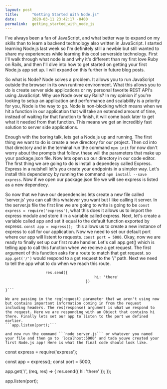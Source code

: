 ```yaml
---
layout: post
title:      "Getting Started With Node.js"
date:       2020-03-11 23:42:17 -0400
permalink:  getting_started_with_node_js
---
```



I've always been a fan of JavaScript, and what better way to expand on my skills than to learn a backend technology also written in JavaScript. I started learning  Node.js last week so I'm definitely still a newbie but still wanted to share my experiences while learning this cool serverside technology. First I'll walk through what node is and why it's different than my first love Ruby on Rails, and then I'll dive into how to get started on getting your first Node.js app set up. I will expand on this further in future blog posts. 

So what is Node? Node solves a problem. It allows you to run JavaScript outside the browser in its own runtime environment. What this allows you to do is create server side applications or my personal favorite REST API's using JavaScript. Why use Node over say Rails? In my opinion if you're looking to setup an application and performance and scalability is a priority for you, Node is the way to go. Node is non-blocking which means when we hit a function in our application that will take an extended amount of time, instead of waiting for that function to finish, it will come back later to get what it needed from that function. This means we get an incredibly fast solution to server side applications.

Enough with the boring talk, lets get a Node.js up and running. The first thing we want to do is create a new directory for our project. Then cd into that directory and in the terminal run the command ```npm init``` for now don't worry about the prompts that follow, these will the parameters that make up your package.json file. Now lets open up our directory in our code editor. The first thing we are going to do is install a dependecy called Express. Express in a nutshell let's you create your endpoints in a simpler way. Let's install this dependency by running the command ```npm install --save express```. Now if we open our package.json file we will see express is listed as a new dependecy. 

So now that we have our dependencies lets create a new file called 'server.js' you can call this whatever you want but I like calling it server. In the server.js file the first line we are going to write is going to be ```const express = require('express')```, what this does it allows us to import the express module and store it in a variable called express. Next, let's create a variable called app and set it equal to the default function exported by express. ```const app = express(); ``` this allows us to create a new instance of express to call for our application. Now we need to set our default port where our app will listent to requests. ```const port = 5000```. Okay, now we are ready to finally set up our first route handler. Let's call app.get() which is telling app to call this function when we recieve a get request. The first argument of this function asks for a route to match that get request. so ```app.get('/')``` would respond to a get request to the '/' path. Next we need to tell the app what to do when we reach this route.
```app.get('/', (req, res) => {
                  res.send({
									    hi: 'there'
									})

}```

We are passing in the req(request) parameter that we aren't using now but contains important information coming in from the request including headers. The res(response) argument is what we respond to the request. Here we are responding with an Object that contains hi there. Finally lets set our app to listen to the port we defined earlier. 
```app.listen(port);```

and now run the command ```node server.js``` or whatever you named your file and then go to 'localhost:5000' and tada youve created your first Node.js app! Here is what the final code should look like. 

```
const express = require('express');

const app = express();
const port = 5000;

app.get('/', (req, res) => {
	res.send({
		hi: 'there'
	});
});

app.listen(port);
```


